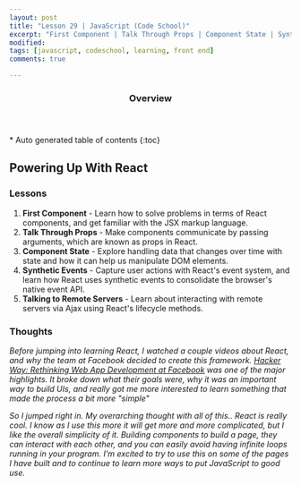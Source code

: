 ```yaml
---
layout: post
title: "Lesson 29 | JavaScript (Code School)"
excerpt: "First Component | Talk Through Props | Component State | Synthetic Events | Talking to Remote Servers"
modified: 
tags: [javascript, codeschool, learning, front end]
comments: true

---
```


<section id="table-of-contents" class="toc">
  <header>
    <h3>Overview</h3>
  </header>
<div id="drawer" markdown="1">
*  Auto generated table of contents
{:toc}
</div>
</section><!-- /#table-of-contents -->

## Powering Up With React

### Lessons

1. __First Component__ - Learn how to solve problems in terms of React components, and get familiar with the JSX markup language.
2. __Talk Through Props__ - Make components communicate by passing arguments, which are known as props in React.
3. __Component State__ - Explore handling data that changes over time with state and how it can help us manipulate DOM elements.
4. __Synthetic Events__ - Capture user actions with React's event system, and learn how React uses synthetic events to consolidate the browser's native event API.
5. __Talking to Remote Servers__ - Learn about interacting with remote servers via Ajax using React's lifecycle methods.

### Thoughts

*Before jumping into learning React, I watched a couple videos about React, and why the team at Facebook decided to create this framework. [Hacker Way: Rethinking Web App Development at Facebook](https://youtu.be/nYkdrAPrdcw) was one of the major highlights. It broke down what their goals were, why it was an important way to build UIs, and really got me more interested to learn something that made the process a bit more "simple"*

*So I jumped right in. My overarching thought with all of this.. React is really cool. I know as I use this more it will get more and more complicated, but I like the overall simplicity of it. Building components to build a page, they can interact with each other, and you can easily avoid having infinite loops running in your program. I'm excited to try to use this on some of the pages I have built and to continue to learn more ways to put JavaScript to good use.*